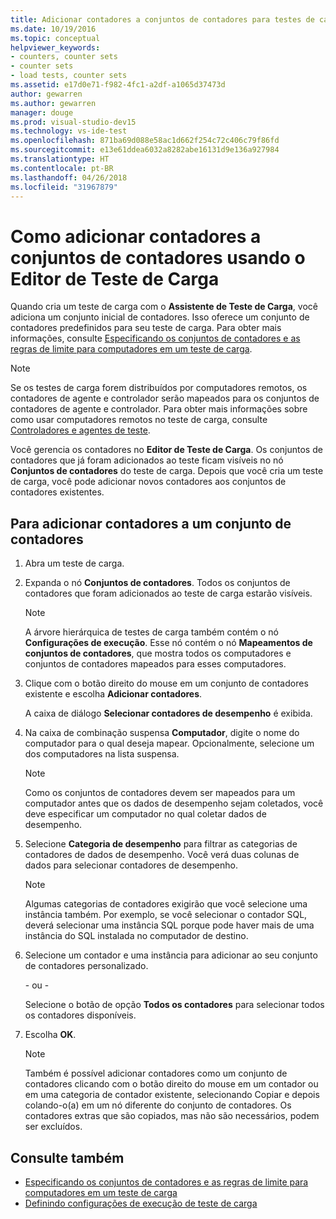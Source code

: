 ```yaml
---
title: Adicionar contadores a conjuntos de contadores para testes de carga no Visual Studio
ms.date: 10/19/2016
ms.topic: conceptual
helpviewer_keywords:
- counters, counter sets
- counter sets
- load tests, counter sets
ms.assetid: e17d0e71-f982-4fc1-a2df-a1065d37473d
author: gewarren
ms.author: gewarren
manager: douge
ms.prod: visual-studio-dev15
ms.technology: vs-ide-test
ms.openlocfilehash: 871ba69d088e58ac1d662f254c72c406c79f86fd
ms.sourcegitcommit: e13e61ddea6032a8282abe16131d9e136a927984
ms.translationtype: HT
ms.contentlocale: pt-BR
ms.lasthandoff: 04/26/2018
ms.locfileid: "31967879"
---
```

# <a name="how-to-add-counters-to-counter-sets-using-the-load-test-editor"></a>Como adicionar contadores a conjuntos de contadores usando o Editor de Teste de Carga

Quando cria um teste de carga com o **Assistente de Teste de Carga**, você adiciona um conjunto inicial de contadores. Isso oferece um conjunto de contadores predefinidos para seu teste de carga. Para obter mais informações, consulte [Especificando os conjuntos de contadores e as regras de limite para computadores em um teste de carga](../test/specify-counter-sets-and-threshold-rules-for-load-testing.md).

> [!NOTE]
> Se os testes de carga forem distribuídos por computadores remotos, os contadores de agente e controlador serão mapeados para os conjuntos de contadores de agente e controlador. Para obter mais informações sobre como usar computadores remotos no teste de carga, consulte [Controladores e agentes de teste](configure-test-agents-and-controllers-for-load-tests.md).


 Você gerencia os contadores no **Editor de Teste de Carga**. Os conjuntos de contadores que já foram adicionados ao teste ficam visíveis no nó **Conjuntos de contadores** do teste de carga. Depois que você cria um teste de carga, você pode adicionar novos contadores aos conjuntos de contadores existentes.

## <a name="to-add-counters-to-a-counter-set"></a>Para adicionar contadores a um conjunto de contadores

1.  Abra um teste de carga.

2.  Expanda o nó **Conjuntos de contadores**. Todos os conjuntos de contadores que foram adicionados ao teste de carga estarão visíveis.

    > [!NOTE]
    > A árvore hierárquica de testes de carga também contém o nó **Configurações de execução**. Esse nó contém o nó **Mapeamentos de conjuntos de contadores**, que mostra todos os computadores e conjuntos de contadores mapeados para esses computadores.

3.  Clique com o botão direito do mouse em um conjunto de contadores existente e escolha **Adicionar contadores**.

     A caixa de diálogo **Selecionar contadores de desempenho** é exibida.

4.  Na caixa de combinação suspensa **Computador**, digite o nome do computador para o qual deseja mapear. Opcionalmente, selecione um dos computadores na lista suspensa.

    > [!NOTE]
    > Como os conjuntos de contadores devem ser mapeados para um computador antes que os dados de desempenho sejam coletados, você deve especificar um computador no qual coletar dados de desempenho.

5.  Selecione **Categoria de desempenho** para filtrar as categorias de contadores de dados de desempenho. Você verá duas colunas de dados para selecionar contadores de desempenho.

    > [!NOTE]
    > Algumas categorias de contadores exigirão que você selecione uma instância também. Por exemplo, se você selecionar o contador SQL, deverá selecionar uma instância SQL porque pode haver mais de uma instância do SQL instalada no computador de destino.

6.  Selecione um contador e uma instância para adicionar ao seu conjunto de contadores personalizado.

     \- ou -

     Selecione o botão de opção **Todos os contadores** para selecionar todos os contadores disponíveis.

7.  Escolha **OK**.

    > [!NOTE]
    > Também é possível adicionar contadores como um conjunto de contadores clicando com o botão direito do mouse em um contador ou em uma categoria de contador existente, selecionando Copiar e depois colando-o(a) em um nó diferente do conjunto de contadores. Os contadores extras que são copiados, mas não são necessários, podem ser excluídos.

## <a name="see-also"></a>Consulte também

- [Especificando os conjuntos de contadores e as regras de limite para computadores em um teste de carga](../test/specify-counter-sets-and-threshold-rules-for-load-testing.md)
- [Definindo configurações de execução de teste de carga](../test/configure-load-test-run-settings.md)